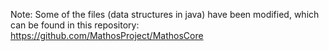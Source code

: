 Note: Some of the files (data structures in java) have been modified, which can be found in this repository: https://github.com/MathosProject/MathosCore
